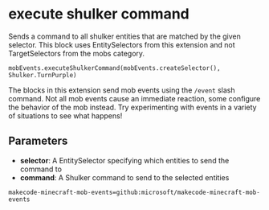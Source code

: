 # execute shulker command

Sends a command to all shulker entities that are matched by the given selector. This
block uses EntitySelectors from this extension and not TargetSelectors from the mobs
category.

```sig
mobEvents.executeShulkerCommand(mobEvents.createSelector(), Shulker.TurnPurple)
```

The blocks in this extension send mob events using the `/event` slash command. Not all mob
events cause an immediate reaction, some configure the behavior of the mob instead. Try
experimenting with events in a variety of situations to see what happens!

## Parameters

* **selector**: A EntitySelector specifying which entities to send the command to
* **command**: A Shulker command to send to the selected entities

```package
makecode-minecraft-mob-events=github:microsoft/makecode-minecraft-mob-events
```
